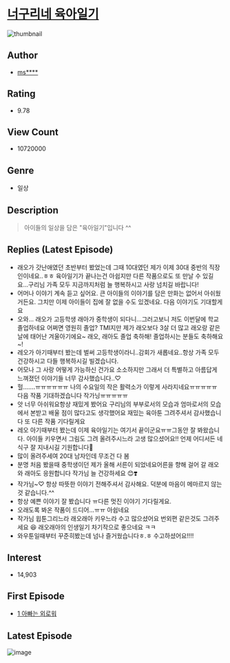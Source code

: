 # [너구리네 육아일기](https://comic.naver.com/bestChallenge/list?titleId=52652)
![thumbnail](https://image-comic.pstatic.net/user_contents_data/challenge_comic/2011/06/14/123316/thumbnail_title_msguri_110730_.jpg)

## Author
- [ms****](https://comic.naver.com/artistTitle?id=123316)

## Rating
- 9.78

## View Count
- 10720000

## Genre
- 일상

## Description
> 아이들의 일상을 담은 "육아일기"입니다 ^^

## Replies (Latest Episode)
- 래오가 갓난애였던 초반부터 봤었는데 그때 10대였던 제가 이제 30대 중반의 직장인이네요..ㅎㅎ 육아일기가 끝나는건 아쉽지만 다른 작품으로도 또 만날 수 있길요...구리님 가족 모두 지금까지처럼 늘 행복하시고 사랑 넘치길 바랍니다!
- 어머나 이야기 계속 듣고 싶어요. 큰 아이들의 이야기를 담은 만화는 없어서 아쉬웠거든요. 그치만 이제 아이들이 집에 잘 없을 수도 있겠네요. 다음 이야기도 기대할게요
- 오와... 래오가 고등학생 래아가 중학생이 되다니...그러고보니 저도 이번달에 학교 졸업하네요 어쩌면 영원히 졸업? TMI지만 제가 래오보다 3살 더 많고 래오랑 같은 날에 태어난 겨울아기에요~ 래오, 래아도 졸업 축하해! 졸업하시는 분들도 축하해요~!
- 레오가 아기때부터 봤는데 벌써 고등학생이라니..감회가 새롭네요..항상 가족 모두 건강하시고 다들 행복하시길 빌겠습니다.
- 어모나 그 사랑 어떻게 가능하신 건가요 소소하지만 그래서 더 특별하고 아름답게 느껴졌던 이야기들 너무 감사했습니다..♡
- 헐.......ㅠㅠㅠㅠㅠㅠ 나의 수요일의 작은 활력소가 이렇게 사라지네요ㅠㅠㅠㅠㅠ 다음 작품 기대하겠습니다 작가닝ㅠㅠㅠㅠㅠ
- 앗 너무 아쉬워요항상 재밌게 봤어요 구리님의 부부로서의 모습과 엄마로서의 모습에서 본받고 배울 점이 많다고도 생각했어요 재밌는 육아툰 그려주셔서 감사했습니다 또 다른 작품 기다릴게요
- 레오 아기때부터 봤는데 이제 육아일기는 여기서 끝이군요ㅠㅠ그동안 잘 봐왔습니다. 아이들 키우면서 그림도 그려 올려주시느라 고생 많으셨어요!! 언제 어디서든 네식구 잘 지내시길 기원합니다💜
- 많이 올려주세여 20대 남자인데 무조건 다 봄
- 분명 처음 봤을때 중학생이던 제가 올해 서른이 되었네요어른을 향해 걸어 갈 래오와 래아도 응원합니다 작가님 늘 건강하세요 😊❣️
- 작가님~♡ 항상 따뜻한 이야기 전해주셔서 감사해요. 덕분에 마음이 메마르지 않는 것 같습니다.^^
- 항상 예쁜 이야기 잘 봤습니다 ㅠ다른 멋진 이야기 기다릴게요.
- 오래도록 봐온 작품이 드디어...ㅠㅠ 아쉽네요
- 작가님 윕툰그리느라 래오래아 키우느라 수고 많으셨어요 번외편 같은것도 그려주세요 😆 래오래아의 인생일기 차기작으로 좋으네요 ㅋㅋ
- 와우툰일때부터 꾸준히봤는데 넘나 즐거웠습니다ㅎ.ㅎ 수고하셨어요!!!!

## Interest
- 14,903

## First Episode
- [1 아빠는 외로워](https://comic.naver.com/bestChallenge/detail?titleId=52652&no=1)

## Latest Episode
![image](https://image-comic.pstatic.net/user_contents_data/challenge_comic/2023/01/04/123316/upload_7364002432331113523.jpeg)
